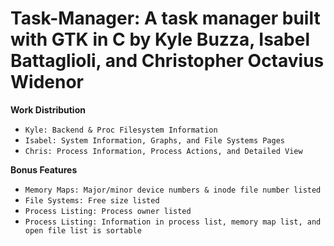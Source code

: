 # Task-Manager: A task manager built with GTK in C by Kyle Buzza, Isabel Battaglioli, and Christopher Octavius Widenor

**Work Distribution**
- `Kyle: Backend & Proc Filesystem Information`
- `Isabel: System Information, Graphs, and File Systems Pages`
- `Chris: Process Information, Process Actions, and Detailed View`

**Bonus Features**
- `Memory Maps: Major/minor device numbers & inode file number listed`
- `File Systems: Free size listed`
- `Process Listing: Process owner listed`
- `Process Listing: Information in process list, memory map list, and open file list is sortable`
